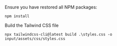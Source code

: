 Ensure you have restored all NPM packages:

```text
npm install
```

Build the Tailwind CSS file

```
npx tailwindcss-cli@latest build .\styles.css -o input/assets/css/styles.css
```